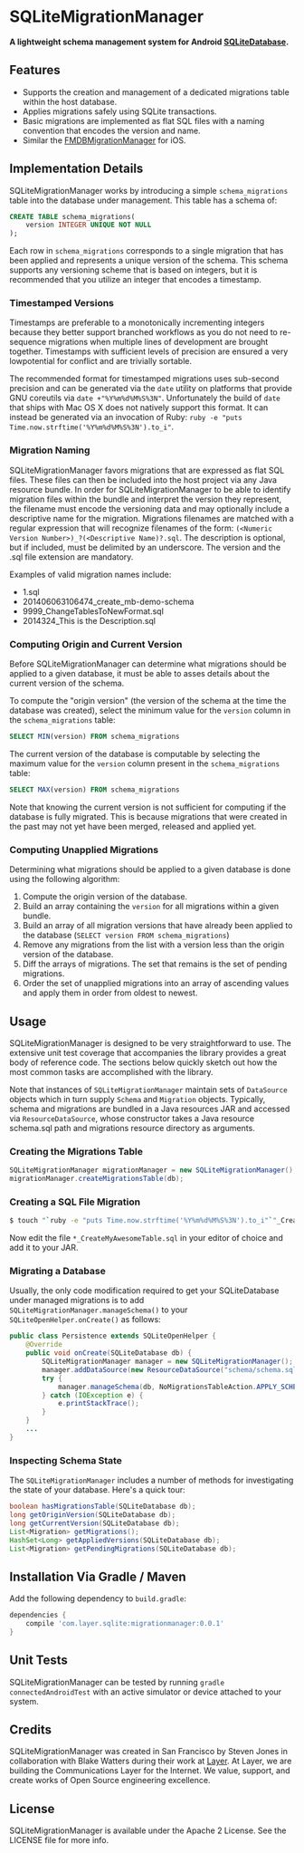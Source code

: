 SQLiteMigrationManager
======================

**A lightweight schema management system for Android [SQLiteDatabase](http://developer.android.com/reference/android/database/sqlite/SQLiteDatabase.html).**

## Features

* Supports the creation and management of a dedicated migrations table within the host database.
* Applies migrations safely using SQLite transactions.
* Basic migrations are implemented as flat SQL files with a naming convention that encodes the version and name.
* Similar the [FMDBMigrationManager](https://github.com/layerhq/FMDBMigrationManager) for iOS.

## Implementation Details

SQLiteMigrationManager works by introducing a simple `schema_migrations` table into the database under management. This table has a schema of:

```sql
CREATE TABLE schema_migrations(
	version INTEGER UNIQUE NOT NULL
);
```

Each row in `schema_migrations` corresponds to a single migration that has been applied and represents a unique version of the schema. This schema supports any versioning scheme that is based on integers, but it is recommended that you utilize an integer that encodes a timestamp. 

### Timestamped Versions

Timestamps are preferable to a monotonically incrementing integers because they better support branched workflows as you do not need to re-sequence migrations when multiple lines of development are brought together. Timestamps with sufficient levels of precision are ensured a very lowpotential for conflict and are trivially sortable.

The recommended format for timestamped migrations uses sub-second precision and can be generated via the `date` utility on platforms that provide GNU coreutils via `date +"%Y%m%d%M%S%3N"`. Unfortunately the build of `date` that ships with Mac OS X does not natively support this format. It can instead be generated via an invocation of Ruby: `ruby -e "puts Time.now.strftime('%Y%m%d%M%S%3N').to_i"`.

### Migration Naming

SQLiteMigrationManager favors migrations that are expressed as flat SQL files. These files can then be included into the host project via any Java resource bundle. In order for SQLiteMigrationManager to be able to identify migration files within the bundle and interpret the version they represent, the filename must encode the versioning data and may optionally include a descriptive name for the migration. Migrations filenames are matched with a regular expression that will recognize filenames of the form: `(<Numeric Version Number>)_?(<Descriptive Name)?.sql`. The description is optional, but if included, must be delimited by an underscore.  The version and the .sql file extension are mandatory.

Examples of valid migration names include:

* 1.sql
* 201406063106474_create_mb-demo-schema
* 9999_ChangeTablesToNewFormat.sql
* 2014324_This is the Description.sql

### Computing Origin and Current Version

Before SQLiteMigrationManager can determine what migrations should be applied to a given database, it must be able to asses details about the current version of the schema.

To compute the "origin version" (the version of the schema at the time the database was created), select the minimum value for the `version` column in the `schema_migrations` table:

```sql
SELECT MIN(version) FROM schema_migrations
```

The current version of the database is computable by selecting the maximum value for the `version` column present in the `schema_migrations` table:

```sql
SELECT MAX(version) FROM schema_migrations
```

Note that knowing the current version is not sufficient for computing if the database is fully migrated. This is because migrations that were created in the past may not yet have been merged, released and applied yet.

### Computing Unapplied Migrations

Determining what migrations should be applied to a given database is done using the following algorithm:

1. Compute the origin version of the database.
1. Build an array containing the `version` for all migrations within a given bundle.
1. Build an array of all migration versions that have already been applied to the database (`SELECT version FROM schema_migrations`)
1. Remove any migrations from the list with a version less than the origin version of the database.
1. Diff the arrays of migrations. The set that remains is the set of pending migrations.
1. Order the set of unapplied migrations into an array of ascending values and apply them in order from oldest to newest.

## Usage

SQLiteMigrationManager is designed to be very straightforward to use. The extensive unit test coverage that accompanies the library provides a great body of reference code. The sections below quickly sketch out how the most common tasks are accomplished with the library.

Note that instances of `SQLiteMigrationManager` maintain sets of `DataSource` objects which in turn supply `Schema` and `Migration` objects.  Typically, schema and migrations are bundled in a Java resources JAR and accessed via `ResourceDataSource`, whose constructor takes a Java resource schema.sql path and migrations resource directory as arguments.

### Creating the Migrations Table

```java
SQLiteMigrationManager migrationManager = new SQLiteMigrationManager();
migrationManager.createMigrationsTable(db);
```

### Creating a SQL File Migration

```sh
$ touch "`ruby -e "puts Time.now.strftime('%Y%m%d%M%S%3N').to_i"`"_CreateMyAwesomeTable.sql
```

Now edit the file `*_CreateMyAwesomeTable.sql` in your editor of choice and add it to your JAR.

### Migrating a Database

Usually, the only code modification required to get your SQLiteDatabase under managed migrations is to add `SQLiteMigrationManager.manageSchema()` to your `SQLiteOpenHelper.onCreate()` as follows:

```java
public class Persistence extends SQLiteOpenHelper {
    @Override
    public void onCreate(SQLiteDatabase db) {
        SQLiteMigrationManager manager = new SQLiteMigrationManager();
        manager.addDataSource(new ResourceDataSource("schema/schema.sql", "migrations"));
        try {
            manager.manageSchema(db, NoMigrationsTableAction.APPLY_SCHEMA);
        } catch (IOException e) {
            e.printStackTrace();
        }
    }
    ...
}
```

### Inspecting Schema State

The `SQLiteMigrationManager` includes a number of methods for investigating the state of your database. Here's a quick tour:

```java
boolean hasMigrationsTable(SQLiteDatabase db);
long getOriginVersion(SQLiteDatabase db);
long getCurrentVersion(SQLiteDatabase db);
List<Migration> getMigrations();
HashSet<Long> getAppliedVersions(SQLiteDatabase db);
List<Migration> getPendingMigrations(SQLiteDatabase db);
```

## Installation Via Gradle / Maven

Add the following dependency to `build.gradle`:

```gradle
dependencies {
    compile 'com.layer.sqlite:migrationmanager:0.0.1'
}
```

## Unit Tests

SQLiteMigrationManager can be tested by running `gradle connectedAndroidTest` with an active simulator or device attached to your system.

## Credits

SQLiteMigrationManager was created in San Francisco by Steven Jones in collaboration with Blake Watters during their work at [Layer](http://layer.com). At Layer, we are building the Communications Layer for the Internet. We value, support, and create works of Open Source engineering excellence.

## License

SQLiteMigrationManager is available under the Apache 2 License. See the LICENSE file for more info.